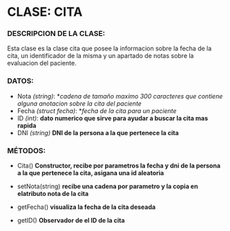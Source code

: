 # CLASE: CITA
### DESCRIPCION DE LA CLASE:
Esta clase es la clase cita que posee la informacion sobre la fecha de la cita, un identificador de la misma y un apartado de notas sobre la evaluacion del paciente. 

### DATOS:
+ Nota _(string)_:  **cadena de tamaño maximo 300 caracteres que contiene alguna anotacion sobre la cita del paciente*
+ Fecha _(struct fecha)_: **fecha de la cita para un paciente*
+ ID _(int)_: **dato numerico que sirve para ayudar a buscar la cita mas rapida**
+ DNI _(string)_ **DNI de la persona a la que pertenece la cita** 

### MÉTODOS:
- Cita() **Constructor, recibe por parametros la fecha y dni de la persona a la que pertenece la cita, asigana una id aleatoria**
+ setNota(string) **recibe una cadena por parametro y la copia en elatributo nota de la cita**
- getFecha() **visualiza la fecha de la cita deseada**
+ getID() **Observador de el ID de la cita**


